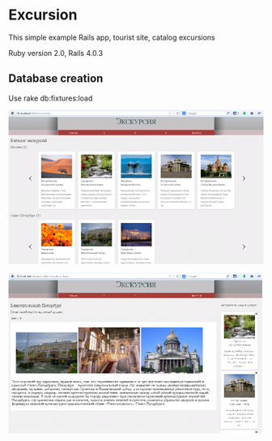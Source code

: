 <h1>Excursion</h1>
<p>This simple example Rails app,
 tourist site, catalog excursions </p>
 
 <p>Ruby version 2.0, Rails 4.0.3
 <h2>Database creation</h2>
 Use rake db:fixtures:load  <p>
 <p><a href="https://github.com/sandbil/excursion/blob/master/public/screenshot1.png" target="_blank"><img src="https://github.com/sandbil/excursion/blob/master/public/screenshot1.png" alt="Screen shot" style="max-width:100%;"></a></p>
 <p><a href="https://github.com/sandbil/excursion/blob/master/public/screenshot2.png" target="_blank"><img src="https://github.com/sandbil/excursion/blob/master/public/screenshot2.png" alt="Screen shot" style="max-width:100%;"></a></p>
 
 
